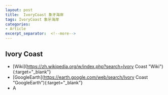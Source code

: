 ```yaml
---
layout: post
title:  IvoryCoast 象牙海岸
tags: IvoryCoast 象牙海岸 
categories:
- Article
excerpt_separator:  <!--more-->
---
```

## Ivory Coast 
- [Wiki](https://zh.wikipedia.org/w/index.php?search=Ivory Coast "Wiki"){:target="_blank"} 
- [GoogleEarth](https://earth.google.com/web/search/Ivory Coast "GoogleEarth"){:target="_blank"} 
- A 

